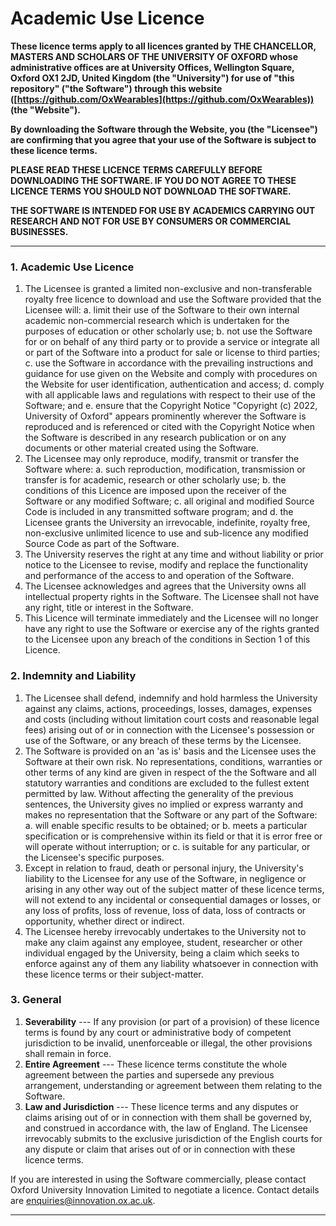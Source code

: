 Academic Use Licence
====================

**These licence terms apply to all licences granted by THE CHANCELLOR, MASTERS AND SCHOLARS OF THE UNIVERSITY OF OXFORD whose administrative offices are at University Offices, Wellington Square, Oxford OX1 2JD, United Kingdom (the "University") for use of "this repository" ("the Software") through this website ([https://github.com/OxWearables](https://github.com/OxWearables)) (the "Website").**

**By downloading the Software through the Website, you (the "Licensee") are confirming that you agree that your use of the Software is subject to these licence terms.**

**PLEASE READ THESE LICENCE TERMS CAREFULLY BEFORE DOWNLOADING THE SOFTWARE.  IF YOU DO NOT AGREE TO THESE LICENCE TERMS YOU SHOULD NOT DOWNLOAD THE SOFTWARE.**

**THE SOFTWARE IS INTENDED FOR USE BY ACADEMICS CARRYING OUT RESEARCH AND NOT FOR USE BY CONSUMERS OR COMMERCIAL BUSINESSES.**

---

### 1. Academic Use Licence

1. The Licensee is granted a limited non-exclusive and non-transferable royalty free licence to download and use the Software provided that the Licensee will:
    a. limit their use of the Software to their own internal academic non-commercial research which is undertaken for the purposes of education or other scholarly use;
    b. not use the Software for or on behalf of any third party or to provide a service or integrate all or part of the Software into a product for sale or license to third parties;
    c. use the Software in accordance with the prevailing instructions and guidance for use given on the Website and comply with procedures on the Website for user identification, authentication and access;
    d. comply with all applicable laws and regulations with respect to their use of the Software; and
    e. ensure that the Copyright Notice "Copyright (c) 2022, University of Oxford" appears prominently wherever the Software is reproduced and is referenced or cited with the Copyright Notice when the Software is described in any research publication or on any documents or other material created using the Software.
2. The Licensee may only reproduce, modify, transmit or transfer the Software where:
    a. such reproduction, modification, transmission or transfer is for academic, research or other scholarly use;
    b. the conditions of this Licence are imposed upon the receiver of the Software or any modified Software;
    c. all original and modified Source Code is included in any transmitted software program; and
    d. the Licensee grants the University an irrevocable, indefinite, royalty free, non-exclusive unlimited licence to use and sub-licence any modified Source Code as part of the Software.
3. The University reserves the right at any time and without liability or prior notice to the Licensee to revise, modify and replace the functionality and performance of the access to and operation of the Software.
4. The Licensee acknowledges and agrees that the University owns all intellectual property rights in the Software.  The Licensee shall not have any right, title or interest in the Software.
5. This Licence will terminate immediately and the Licensee will no longer have any right to use the Software or exercise any of the rights granted to the Licensee upon any breach of the conditions in Section 1 of this Licence.

### 2. Indemnity and Liability

1. The Licensee shall defend, indemnify and hold harmless the University against any claims, actions, proceedings, losses, damages, expenses and costs (including without limitation court costs and reasonable legal fees) arising out of or in connection with the Licensee's possession or use of the Software, or any breach of these terms by the Licensee.
2. The Software is provided on an 'as is' basis and the Licensee uses the Software at their own risk. No representations, conditions, warranties or other terms of any kind are given in respect of the the Software and all statutory warranties and conditions are excluded to the fullest extent permitted by law. Without affecting the generality of the previous sentences, the University gives no implied or express warranty and makes no representation that the Software or any part of the Software:
    a. will enable specific results to be obtained; or
    b. meets a particular specification or is comprehensive within its field or that it is error free or will operate without interruption; or
    c. is suitable for any particular, or the Licensee's specific purposes.
3. Except in relation to fraud, death or personal injury, the University's liability to the Licensee for any use of the Software, in negligence or arising in any other way out of the subject matter of these licence terms, will not extend to any incidental or consequential damages or losses, or any loss of profits, loss of revenue, loss of data, loss of contracts or opportunity, whether direct or indirect.
4. The Licensee hereby irrevocably undertakes to the University not to make any claim against any employee, student, researcher or other individual engaged by the University, being a claim which seeks to enforce against any of them any liability whatsoever in connection with these licence terms or their subject-matter.

### 3. General

1. **Severability** --- If any provision (or part of a provision) of these licence terms is found by any court or administrative body of competent jurisdiction to be invalid, unenforceable or illegal, the other provisions shall remain in force.
2. **Entire Agreement** --- These licence terms constitute the whole agreement between the parties and supersede any previous arrangement, understanding or agreement between them relating to the Software.
3. **Law and Jurisdiction** --- These licence terms and any disputes or claims arising out of or in connection with them shall be governed by, and construed in accordance with, the law of England. The Licensee irrevocably submits to the exclusive jurisdiction of the English courts for any dispute or claim that arises out of or in connection with these licence terms.

If you are interested in using the Software commercially, please contact Oxford University Innovation Limited to negotiate a licence. Contact details are [enquiries@innovation.ox.ac.uk](mailto:enquiries@innovation.ox.ac.uk).

---
